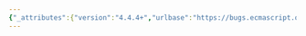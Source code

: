 ```yaml
---
{"_attributes":{"version":"4.4.4+","urlbase":"https://bugs.ecmascript.org/","maintainer":"dherman@mozilla.com"},"bug":{"bug_id":815,"creation_ts":"2012-10-24 22:14:00 -0700","short_desc":"11.1.5: \"PropName of IdentifierName\"","delta_ts":"2012-10-26 15:34:21 -0700","product":"Draft for 6th Edition","component":"editorial issue","version":"Rev 10: September 27, 2012 Draft","rep_platform":"All","op_sys":"All","bug_status":"RESOLVED","resolution":"FIXED","priority":"Normal","bug_severity":"normal","everconfirmed":true,"reporter":{"uid":"jmdyck","name":"Michael Dyck"},"assigned_to":{"uid":"allen","name":"Allen Wirfs-Brock"},"long_desc":[{"commentid":2033,"comment_count":0,"who":{"uid":"jmdyck","name":"Michael Dyck"},"bug_when":"2012-10-24 22:14:28 -0700","thetext":"In 11.1.5 \"Object Initialiser\",\nunder \"Runtime Semantics: Property Definition Evaluation\",\nrule 2 step 1 says:\n    Let propName be PropName of IdentifierName.\n\nbut PropName is not defined on IdentifierName.\n\nChange \"IdentifierName\" to \"PropertyDefinition\"?"},{"commentid":2041,"comment_count":1,"who":{"uid":"allen","name":"Allen Wirfs-Brock"},"bug_when":"2012-10-25 14:44:22 -0700","thetext":"StringValue of IdentifierName\n\nCorrected in rev 11 editor's draft"},{"commentid":2149,"comment_count":2,"who":{"uid":"allen","name":"Allen Wirfs-Brock"},"bug_when":"2012-10-26 15:34:21 -0700","thetext":"in October 26, 2012 release draft"}]}}
---
```

